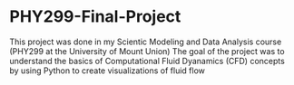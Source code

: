 # PHY299-Final-Project
This project was done in my Scientic Modeling and Data Analysis course (PHY299 at the University of Mount Union)
The goal of the project was to understand the basics of Computational Fluid Dyanamics (CFD) concepts by using Python to create visualizations of fluid flow
